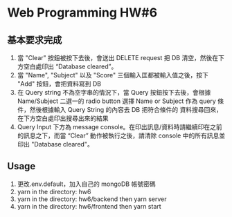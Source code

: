 # Web Programming HW#6

## 基本要求完成

1. 當 "Clear" 按鈕被按下去後，會送出 DELETE request 把 DB 清空，然後在下方空白處印出 “Database
   cleared”。
2. 當 "Name", "Subject" 以及 "Score" 三個輸入匡都被輸入值之後，按下 "Add" 按鈕，會把資料寫到
   DB
3. 在 Query string 不為空字串的情況下，當 Query 按鈕按下去後，會根據 Name/Subject 二選一的 radio button 選擇 Name or Subject 作為 query 條件，然後根據輸入 Query String 的內容去 DB 把符合條件的 資料搜尋回來，在下方空白處印出搜尋出來的結果
4. Query Input 下方為 message console。在印出訊息/資料時請繼續印在之前的訊息之下，而當 “Clear” 動作被執行之後，請清除 console 中的所有訊息並印出 "Database cleared"。

## Usage

1.  更改.env.default，加入自己的 mongoDB 帳號密碼
2.  yarn in the directory: hw6
3.  yarn in the directory: hw6/backend then yarn server
4.  yarn in the directory: hw6/frontend then yarn start
